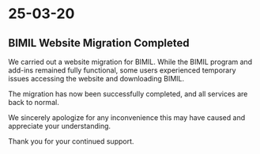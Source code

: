 # 25-03-20

## BIMIL Website Migration Completed

We carried out a website migration for BIMIL. While the BIMIL program and add-ins remained fully functional, some users experienced temporary issues accessing the website and downloading BIMIL.

The migration has now been successfully completed, and all services are back to normal.

We sincerely apologize for any inconvenience this may have caused and appreciate your understanding.

Thank you for your continued support.
